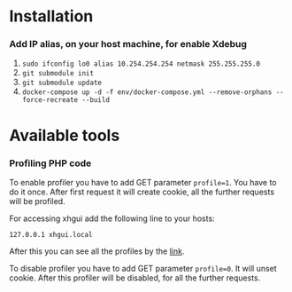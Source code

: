 # Installation
### Add IP alias, on your host machine, for enable Xdebug
1. `sudo ifconfig lo0 alias 10.254.254.254 netmask 255.255.255.0`
1. `git submodule init`
1. `git submodule update`
1. `docker-compose up -d -f env/docker-compose.yml --remove-orphans --force-recreate --build`

# Available tools
### Profiling PHP code
To enable profiler you have to add GET parameter `profile=1`. You have to do it once.
After first request it will create cookie, all the further requests will be profiled.

For accessing xhgui add the following line to your hosts:

`127.0.0.1 xhgui.local`

After this you can see all the profiles by the [link](http://xhgui.local/).

To disable profiler you have to add GET parameter `profile=0`. It will unset cookie.
After this profiler will be disabled, for all the further requests.
